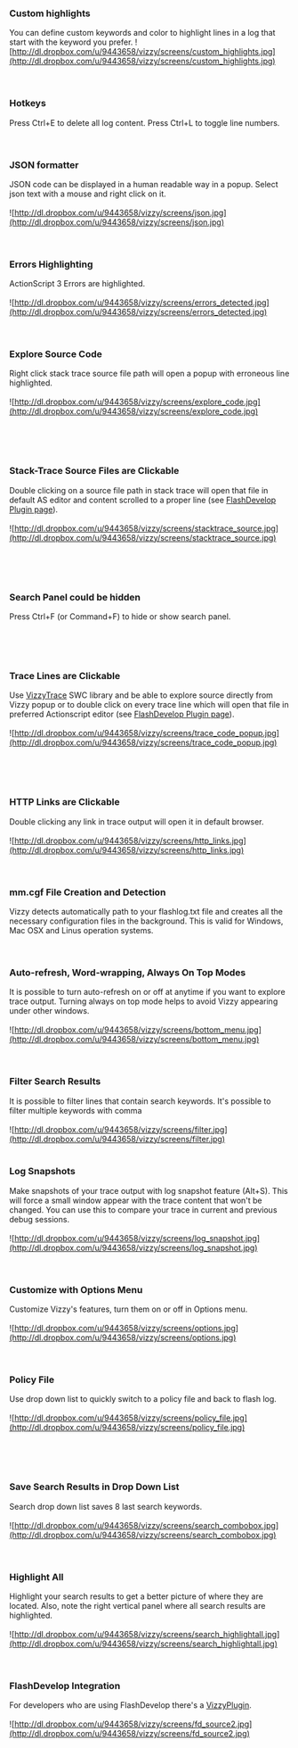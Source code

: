 
### Custom highlights ###
You can define custom keywords and color to highlight lines in a log that start with the keyword you prefer.
![http://dl.dropbox.com/u/9443658/vizzy/screens/custom_highlights.jpg](http://dl.dropbox.com/u/9443658/vizzy/screens/custom_highlights.jpg)
<br /><br /><br />

### Hotkeys ###
Press Ctrl+E to delete all log content.
Press Ctrl+L to toggle line numbers.
<br /><br /><br />

### JSON formatter ###
JSON code can be displayed in a human readable way in a popup. Select json text with a mouse and right click on it.
<br /><br />
![http://dl.dropbox.com/u/9443658/vizzy/screens/json.jpg](http://dl.dropbox.com/u/9443658/vizzy/screens/json.jpg)
<br /><br /><br />


### Errors Highlighting ###
ActionScript 3 Errors are highlighted.
<br /><br />
![http://dl.dropbox.com/u/9443658/vizzy/screens/errors_detected.jpg](http://dl.dropbox.com/u/9443658/vizzy/screens/errors_detected.jpg)
<br /><br /><br />



### Explore Source Code ###
Right click stack trace source file path will open a popup with erroneous line highlighted.
<br /><br />
![http://dl.dropbox.com/u/9443658/vizzy/screens/explore_code.jpg](http://dl.dropbox.com/u/9443658/vizzy/screens/explore_code.jpg)

<br /><br /><br />



### Stack-Trace Source Files are Clickable ###
Double clicking on a source file path in stack trace will open that file in default AS editor and content scrolled to a proper line (see <a href='http://code.google.com/p/flash-tracer/wiki/FlashDevelopPlugin'>FlashDevelop Plugin page</a>).
<br /><br />
![http://dl.dropbox.com/u/9443658/vizzy/screens/stacktrace_source.jpg](http://dl.dropbox.com/u/9443658/vizzy/screens/stacktrace_source.jpg)

<br /><br /><br />


### Search Panel could be hidden ###
Press Ctrl+F (or Command+F) to hide or show search panel.

<br /><br /><br />


### Trace Lines are Clickable ###
Use <a href='http://code.google.com/p/flash-tracer/wiki/VizzyTrace'>VizzyTrace</a> SWC library and be able to explore source directly from Vizzy popup or to double click on every trace line which will open that file in preferred Actionscript editor (see <a href='http://code.google.com/p/flash-tracer/wiki/FlashDevelopPlugin'>FlashDevelop Plugin page</a>).
<br /><br />
![http://dl.dropbox.com/u/9443658/vizzy/screens/trace_code_popup.jpg](http://dl.dropbox.com/u/9443658/vizzy/screens/trace_code_popup.jpg)

<br /><br /><br />


### HTTP Links are Clickable ###
Double clicking any link in trace output will open it in default browser.
<br /><br />
![http://dl.dropbox.com/u/9443658/vizzy/screens/http_links.jpg](http://dl.dropbox.com/u/9443658/vizzy/screens/http_links.jpg)
<br /><br /><br />



### mm.cgf File Creation and Detection ###
Vizzy detects automatically path to your flashlog.txt file and creates all the necessary configuration files in the background. This is valid for Windows, Mac OSX and Linus operation systems.
<br /><br /><br />



### Auto-refresh, Word-wrapping, Always On Top Modes ###
It is possible to turn auto-refresh on or off at anytime if you want to explore trace output. Turning always on top mode helps to avoid Vizzy appearing under other windows.
<br /><br />
![http://dl.dropbox.com/u/9443658/vizzy/screens/bottom_menu.jpg](http://dl.dropbox.com/u/9443658/vizzy/screens/bottom_menu.jpg)
<br /><br /><br />



### Filter Search Results ###
It is possible to filter lines that contain search keywords. It's possible to filter multiple keywords with comma
<br /><br />
![http://dl.dropbox.com/u/9443658/vizzy/screens/filter.jpg](http://dl.dropbox.com/u/9443658/vizzy/screens/filter.jpg)
<br /><br />



### Log Snapshots ###
Make snapshots of your trace output with log snapshot feature (Alt+S). This will force a small window appear with the trace content that won't be changed. You can use this to compare your trace in current and previous debug sessions.
<br /><br />
![http://dl.dropbox.com/u/9443658/vizzy/screens/log_snapshot.jpg](http://dl.dropbox.com/u/9443658/vizzy/screens/log_snapshot.jpg)
<br /><br /><br />



### Customize with Options Menu ###
Customize Vizzy's features, turn them on or off in Options menu.
<br /><br />
![http://dl.dropbox.com/u/9443658/vizzy/screens/options.jpg](http://dl.dropbox.com/u/9443658/vizzy/screens/options.jpg)
<br /><br /><br />



### Policy File ###
Use drop down list to quickly switch to a policy file and back to flash log.
<br /><br />
![http://dl.dropbox.com/u/9443658/vizzy/screens/policy_file.jpg](http://dl.dropbox.com/u/9443658/vizzy/screens/policy_file.jpg)

<br /><br /><br />


### Save Search Results in Drop Down List ###
Search drop down list saves 8 last search keywords.
<br /><br />
![http://dl.dropbox.com/u/9443658/vizzy/screens/search_combobox.jpg](http://dl.dropbox.com/u/9443658/vizzy/screens/search_combobox.jpg)
<br /><br /><br />



### Highlight All ###
Highlight your search results to get a better picture of where they are located. Also, note the right vertical panel where all search results are highlighted.
<br /><br />
![http://dl.dropbox.com/u/9443658/vizzy/screens/search_highlightall.jpg](http://dl.dropbox.com/u/9443658/vizzy/screens/search_highlightall.jpg)
<br /><br /><br />


### FlashDevelop Integration ###
For developers who are using FlashDevelop there's a <a href='http://code.google.com/p/flash-tracer/wiki/FlashDevelopPlugin'>VizzyPlugin</a>.
<br /><br />
![http://dl.dropbox.com/u/9443658/vizzy/screens/fd_source2.jpg](http://dl.dropbox.com/u/9443658/vizzy/screens/fd_source2.jpg)
<br /><br /><br />